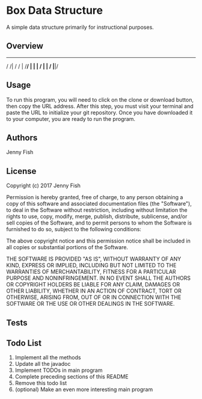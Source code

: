 Box Data Structure
==================

A simple data structure primarily for instructional purposes.

Overview
--------
   ___________
  /          /|
 /          / |
/__________/  |
|          |  /
|          | /
|__________|/


Usage
-----
To run this program, you will need to click on the clone or download button, then copy the URL address. After this step, you must visit your terminal and paste the URL to initialize your git repository. Once you have downloaded it to your computer, you are ready to run the program.

Authors
-------
Jenny Fish

License
-------
Copyright (c) 2017 Jenny Fish

Permission is hereby granted, free of charge, to any person obtaining a copy of this software and associated documentation files (the "Software"), to deal in the Software without restriction, including without limitation the rights to use, copy, modify, merge, publish, distribute, sublicense, and/or sell copies of the Software, and to permit persons to whom the Software is furnished to do so, subject to the following conditions:

The above copyright notice and this permission notice shall be included in all copies or substantial portions of the Software.

THE SOFTWARE IS PROVIDED "AS IS", WITHOUT WARRANTY OF ANY KIND, EXPRESS OR IMPLIED, INCLUDING BUT NOT LIMITED TO THE WARRANTIES OF MERCHANTABILITY, FITNESS FOR A PARTICULAR PURPOSE AND NONINFRINGEMENT. IN NO EVENT SHALL THE AUTHORS OR COPYRIGHT HOLDERS BE LIABLE FOR ANY CLAIM, DAMAGES OR OTHER LIABILITY, WHETHER IN AN ACTION OF CONTRACT, TORT OR OTHERWISE, ARISING FROM, OUT OF OR IN CONNECTION WITH THE SOFTWARE OR THE USE OR OTHER DEALINGS IN THE SOFTWARE.

Tests
-----

Todo List
---------
1. Implement all the methods
2. Update all the javadoc
3. Implement TODOs in main program
4. Complete preceding sections of this README
5. Remove this todo list
6. (optional) Make an even more interesting main program




